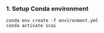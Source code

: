 ### 1. Setup Conda environment

```shell
conda env create -f environment.yml
conda activate scai
```
